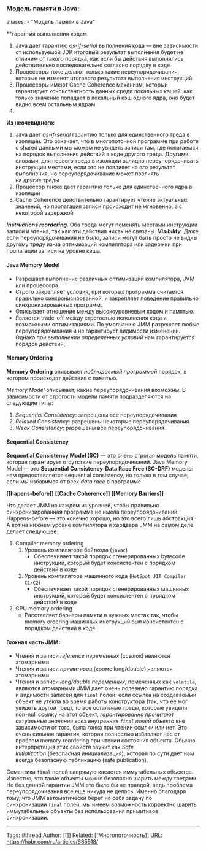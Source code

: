  ### Модель памяти в Java:

aliases: 
	- "Модель памяти в Java"

**гарантия выполнения кодам
1. Java дает гарантию _[as-if-serial](https://en.wikipedia.org/wiki/As-if_rule)_ выполнения кода — вне зависимости от используемой JDK итоговый результат выполнения будет не отличим от такого порядка, как если бы действия выполнялись действительно последовательно согласно порядку в коде
2. Процессоры тоже делают только такие переупорядочивания, которые не изменят итогового результата выполнения инструкций
3. Процессоры имеют Cache Coherence механизм, который гарантирует консистентность данных среди локальных кэшей: как только значение попадает в локальный кэш одного ядра, оно будет видно всем остальным ядрам
4. 
**Из неочевидного:**
1. Java дает _as-if-serial_ гарантию только для единственного треда в изоляции. Это означает, что в многопоточной программе при работе с shared данными мы можем не увидеть записи там, где полагаемся на порядок выполнения действий в коде другого треда. Другими словами, для первого треда в изоляции валидно переупорядочивать инструкции местами, если это не повлияет на _его_ результат выполнения, но переупорядочивание может повлиять на _другие_ треды
2. Процессор также дает гарантию только для единственного ядра в изоляции
3. Cache Coherence действительно гарантирует чтение актуальных значений, но пропагация записи происходит не мгновенно, а с некоторой задержкой


**_Instructions reordering_**. Оба треда могут поменять местами инструкции записи и чтения, так как эти действия никак не связаны.
**_Visibility_**. Даже если переупорядочивания не было, записи могут быть просто не видны другому треду из-за оптимизаций компилятора или задержки при пропагации записи на уровне кеша.

#### Java Memory Model
- Разрешает выполнение различных оптимизаций компилятора, JVM или процессора.
- Строго закрепляет условия, при которых программа считается правильно синхронизированной, и закрепляет поведение правильно синхронизированных программ.
- Описывает отношение между высокоуровневым кодом и памятью.
- Является trade-off между строгостью исполнения кода и возможными оптимизациями.
По умолчанию JMM разрешает любые переупорядочивания и не гарантирует видимости изменений. Однако _при выполнении определенных условий_ нам гарантируется порядок действий,


#### Memory Ordering
**Memory Ordering** описывает _наблюдаемый программой_ порядок, в котором происходят действия с памятью.

_Memory Model_ описывает, какие переупорядочивания возможны. В зависимости от строгости модели памяти подразделяются на следующие типы:
1. _Sequential Consistency_: запрещены все переупорядочивания
2. _Relaxed Consistency_: разрешены некоторые переупорядочивания
3. _Weak Consistency_: разрешены все переупорядочивания


#### Sequential Consistency
**Sequential Consistency Model (SC)** — это очень строгая модель памяти, которая гарантирует отсутствие переупорядочиваний.
Java Memory Model — это **Sequential Consistency-Data Race Free (SC-DRF)** модель: нам предоставляется sequential consistency, но только в том случае, если мы избавимся от всех _data race_ в программе

**[[hapens-before]]**
**[[Cache Coherence]]**
**[[Memory Barriers]]**


Что делает JMM на каждом из уровней, чтобы правильно синхронизированная программа не имела переупорядочиваний. Happens-before — это конечно хорошо, но это всего лишь абстракция. А вот на нижнем уровне компилятора и хардвара JMM на самом деле делает следующее:
1. Compiler memory ordering  
    1. Уровень компилятора байткода (`javac`)  
        - Обеспечивает такой порядок сгенерированных bytecode инструкций, который будет консистентен с порядком действий в коде
    2. Уровень компилятора машинного кода (`HotSpot JIT Compiler C1/C2`)  
        - Обеспечивает такой порядок сгенерированных машинных инструкций, который будет консистентен с порядком действий в коде
2. CPU memory ordering  
    - Расставляет барьеры памяти в нужных местах так, чтобы memory ordering машинных инструкций был консистентен с порядком действий в коде

#### Важная часть JMM:
- Чтения и записи _reference переменных_ (ссылок) являются атомарными
- Чтения и записи _примитивов_ (кроме long/double) являются атомарными
- Чтения и записи _long/double переменных_, помеченных как `volatile`, являются атомарными
JMM дает очень полезную гарантию порядка и видимости записей для `final` полей: если ссылка на создаваемый объект не утекла во время работы конструктора (так, что ее мог увидеть другой тред), то все остальные треды, которые увидели non-null ссылку на этот объект, _гарантированно прочитают актуальные значения всех внутренних `final` полей объекта_ вне зависимости от того, была гонка при чтении ссылки или нет.
Это очень сильная гарантия, которая полностью избавляет нас от проблем memory reordering при чтении состояния объекта. Обычно интерпретация этих свойств звучит как _Safe Initialization_ (безопасная инициализация), которая по сути дает нам всегда безопасную пабликацию (safe publication).

Семантика `final` полей напрямую касается иммутабельных объектов. Известно, что такие объекты можно безопасно шарить между тредами. Но без данной гарантии JMM это было бы не правдой, ведь проблема переупорядочивания все еще никуда не делась. Именно благодаря тому, что JMM автоматически берет на себя задачу по синхронизации `final` полей, мы имеем возможность корректно шарить иммутабельные объекты без использования примитивов синхронизации.


---
Tags: #thread
Author: [[]]
Related: [[Многопоточность]]
URL: https://habr.com/ru/articles/685518/